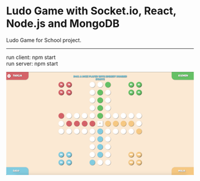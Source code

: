 # Ludo Game with Socket.io, React, Node.js and MongoDB

Ludo Game for School project.

<hr/>

run client: npm start 
<br />
run server: npm start

<img src="https://github.com/Kersic/LudoGame/blob/master/gameScreenshot.png" width="600">